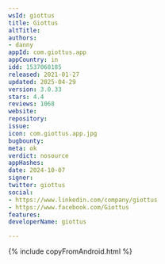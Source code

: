 ```yaml
---
wsId: giottus
title: Giottus
altTitle: 
authors:
- danny
appId: com.giottus.app
appCountry: in
idd: 1537068185
released: 2021-01-27
updated: 2025-04-29
version: 3.0.33
stars: 4.4
reviews: 1068
website: 
repository: 
issue: 
icon: com.giottus.app.jpg
bugbounty: 
meta: ok
verdict: nosource
appHashes: 
date: 2024-10-07
signer: 
twitter: giottus
social:
- https://www.linkedin.com/company/giottus
- https://www.facebook.com/Giottus
features: 
developerName: giottus

---
```


{% include copyFromAndroid.html %}
